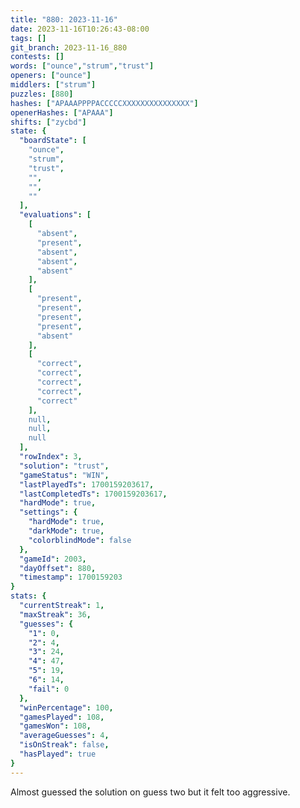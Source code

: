```yaml
---
title: "880: 2023-11-16"
date: 2023-11-16T10:26:43-08:00
tags: []
git_branch: 2023-11-16_880
contests: []
words: ["ounce","strum","trust"]
openers: ["ounce"]
middlers: ["strum"]
puzzles: [880]
hashes: ["APAAAPPPPACCCCCXXXXXXXXXXXXXXX"]
openerHashes: ["APAAA"]
shifts: ["zycbd"]
state: {
  "boardState": [
    "ounce",
    "strum",
    "trust",
    "",
    "",
    ""
  ],
  "evaluations": [
    [
      "absent",
      "present",
      "absent",
      "absent",
      "absent"
    ],
    [
      "present",
      "present",
      "present",
      "present",
      "absent"
    ],
    [
      "correct",
      "correct",
      "correct",
      "correct",
      "correct"
    ],
    null,
    null,
    null
  ],
  "rowIndex": 3,
  "solution": "trust",
  "gameStatus": "WIN",
  "lastPlayedTs": 1700159203617,
  "lastCompletedTs": 1700159203617,
  "hardMode": true,
  "settings": {
    "hardMode": true,
    "darkMode": true,
    "colorblindMode": false
  },
  "gameId": 2003,
  "dayOffset": 880,
  "timestamp": 1700159203
}
stats: {
  "currentStreak": 1,
  "maxStreak": 36,
  "guesses": {
    "1": 0,
    "2": 4,
    "3": 24,
    "4": 47,
    "5": 19,
    "6": 14,
    "fail": 0
  },
  "winPercentage": 100,
  "gamesPlayed": 108,
  "gamesWon": 108,
  "averageGuesses": 4,
  "isOnStreak": false,
  "hasPlayed": true
}
---
```

<!-- more -->
Almost guessed the solution on guess two but it felt too aggressive. 
